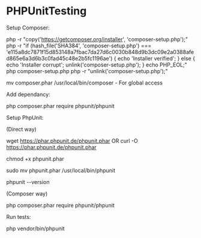 # PHPUnitTesting

Setup Composer:

php -r "copy('https://getcomposer.org/installer', 'composer-setup.php');"
php -r "if (hash_file('SHA384', 'composer-setup.php') === 'e115a8dc7871f15d853148a7fbac7da27d6c0030b848d9b3dc09e2a0388afed865e6a3d6b3c0fad45c48e2b5fc1196ae') { echo 'Installer verified'; } else { echo 'Installer corrupt'; unlink('composer-setup.php'); } echo PHP_EOL;"
php composer-setup.php
php -r "unlink('composer-setup.php');"

mv composer.phar /usr/local/bin/composer - For global access

Add dependancy:

php composer.phar require phpunit/phpunit

Setup PhpUnit:

(Direct way)

wget https://phar.phpunit.de/phpunit.phar OR curl -O https://phar.phpunit.de/phpunit.phar

chmod +x phpunit.phar

sudo mv phpunit.phar /usr/local/bin/phpunit

phpunit --version

(Composer way)

php composer.phar require phpunit/phpunit

Run tests:

php vendor/bin/phpunit